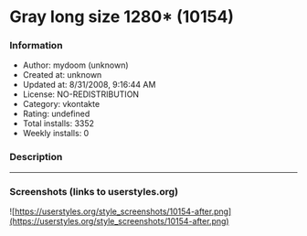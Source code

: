 # Gray long size 1280* (10154)

### Information
- Author: mydoom (unknown)
- Created at: unknown
- Updated at: 8/31/2008, 9:16:44 AM
- License: NO-REDISTRIBUTION
- Category: vkontakte
- Rating: undefined
- Total installs: 3352
- Weekly installs: 0


### Description
----


### Screenshots (links to userstyles.org)
![https://userstyles.org/style_screenshots/10154-after.png](https://userstyles.org/style_screenshots/10154-after.png)


